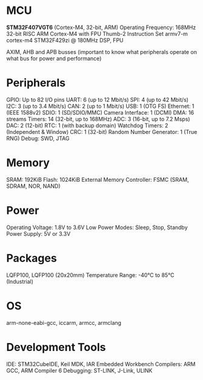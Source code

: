 # MCU
**STM32F407VGT6** (Cortex-M4, 32-bit, ARM)
Operating Frequency: 168MHz
32-bit RISC ARM Cortex-M4 with FPU
Thumb-2 Instruction Set
armv7-m cortex-m4 STM32F429zi @ 180MHz
DSP, FPU

AXIM, AHB and APB busses (important to know what peripherals operate on what bus for power and performance)
# Peripherals
GPIO: Up to 82 I/O pins
UART: 6 (up to 12 Mbit/s)
SPI: 4 (up to 42 Mbit/s)
I2C: 3 (up to 3.4 Mbit/s)
CAN: 2 (up to 1 Mbit/s)
USB: 1 (OTG FS)
Ethernet: 1 (IEEE 1588v2)
SDIO: 1 (SD/SDIO/MMC)
Camera Interface: 1 (DCMI)
DMA: 16 streams
Timers: 14 (32-bit, up to 168MHz)
ADC: 3 (16-bit, up to 7.2 Msps)
DAC: 2 (12-bit)
RTC: 1 (with backup domain)
Watchdog Timers: 2 (Independent & Window)
CRC: 1 (32-bit)
Random Number Generator: 1 (True RNG)
Debug: SWD, JTAG
# Memory
SRAM: 192KiB
Flash: 1024KiB
External Memory Controller: FSMC (SRAM, SDRAM, NOR, NAND)
# Power
Operating Voltage: 1.8V to 3.6V
Low Power Modes: Sleep, Stop, Standby
Power Supply: 5V or 3.3V
# Packages
LQFP100, LQFP100 (20x20mm)
Temperature Range: -40°C to 85°C (Industrial)
# OS
arm-none-eabi-gcc, iccarm, armcc, armclang
# Development Tools
IDE: STM32CubeIDE, Keil MDK, IAR Embedded Workbench
Compilers: ARM GCC, ARM Compiler 6
Debugging: ST-LINK, J-Link, ULINK
